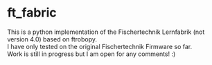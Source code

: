 # ft_fabric

This is a python implementation of the Fischertechnik Lernfabrik (not version 4.0) based on ftrobopy.\
I have only tested on the original Fischertechnik Firmware so far.\
Work is still in progress but I am open for any comments! :)
